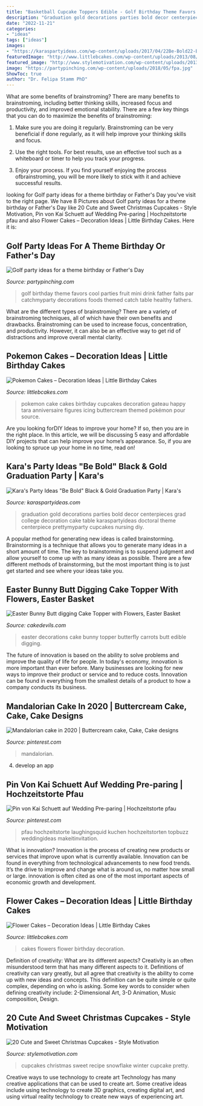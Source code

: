 ```yaml
---
title: "Basketball Cupcake Toppers Edible - Golf Birthday Theme Favors Cool Parties Fruit Mini Drink Father Faits Par Catchmyparty Decorations Foods Themed Catch Table Healthy Fathers"
description: "Graduation gold decorations parties bold decor centerpieces grad college decoration cake table karaspartyideas doctoral theme centerpiece prettymyparty cupcakes nursing diy"
date: "2022-11-21"
categories:
- "ideas"
tags: ["ideas"]
images:
- "https://karaspartyideas.com/wp-content/uploads/2017/04/22Be-Bold22-Black-Gold-Graduation-Party-via-Karas-Party-Ideas-KarasPartyIdeas.com7_.jpeg"
featuredImage: "http://www.littlebcakes.com/wp-content/uploads/2013/08/Flowers-on-Cakes.jpg"
featured_image: "http://www.stylemotivation.com/wp-content/uploads/2013/11/21-Cute-and-Sweet-Christmas-Cupcakes-17.jpg"
image: "https://partypinching.com/wp-content/uploads/2018/05/fpa.jpg"
ShowToc: true
author: "Dr. Felipa Stamm PhD"
---
```



What are some benefits of brainstroming?
There are many benefits to brainstroming, including better thinking skills, increased focus and productivity, and improved emotional stability. There are a few key things that you can do to maximize the benefits of brainstroming:
1. Make sure you are doing it regularly. Brainstroming can be very beneficial if done regularly, as it will help improve your thinking skills and focus.

2. Use the right tools. For best results, use an effective tool such as a whiteboard or timer to help you track your progress.

3. Enjoy your process. If you find yourself enjoying the process ofbrainstroming, you will be more likely to stick with it and achieve successful results.

	

		
looking for Golf party ideas for a theme birthday or Father&#039;s Day you've visit to the right page. We have 8 Pictures about Golf party ideas for a theme birthday or Father&#039;s Day like 20 Cute and Sweet Christmas Cupcakes - Style Motivation, Pin von Kai Schuett auf Wedding Pre-paring | Hochzeitstorte pfau and also Flower Cakes – Decoration Ideas | Little Birthday Cakes. Here it is:
		
    
## Golf Party Ideas For A Theme Birthday Or Father&#039;s Day

<img loading=lazy src="https://partypinching.com/wp-content/uploads/2018/05/fpa.jpg" onerror="this.onerror=null;this.src='https://tse1.mm.bing.net/th?id=OIP.OvOyl0ZFWCIX9lnwo2-uLAHaLK&amp;pid=15.1';" alt="Golf party ideas for a theme birthday or Father&#039;s Day">

_Source: partypinching.com_

>golf birthday theme favors cool parties fruit mini drink father faits par catchmyparty decorations foods themed catch table healthy fathers. 

	

What are the different types of brainstroming?
There are a variety of brainstroming techniques, all of which have their own benefits and drawbacks. Brainstroming can be used to increase focus, concentration, and productivity. However, it can also be an effective way to get rid of distractions and improve overall mental clarity.

    
## Pokemon Cakes – Decoration Ideas | Little Birthday Cakes

<img loading=lazy src="http://www.littlebcakes.com/wp-content/uploads/2013/08/Pokemon-Cake.jpg" onerror="this.onerror=null;this.src='https://tse3.mm.bing.net/th?id=OIP.5Jnaop4Ql0j6ZNAMDDGmIwHaHX&amp;pid=15.1';" alt="Pokemon Cakes – Decoration Ideas | Little Birthday Cakes">

_Source: littlebcakes.com_

>pokemon cake cakes birthday cupcakes decoration gateau happy tara anniversaire figures icing buttercream themed pokémon pour source. 

	

Are you looking forDIY Ideas to improve your home? If so, then you are in the right place. In this article, we will be discussing 5 easy and affordable DIY projects that can help improve your home’s appearance. So, if you are looking to spruce up your home in no time, read on!

    
## Kara&#039;s Party Ideas &quot;Be Bold&quot; Black &amp; Gold Graduation Party | Kara&#039;s

<img loading=lazy src="https://karaspartyideas.com/wp-content/uploads/2017/04/22Be-Bold22-Black-Gold-Graduation-Party-via-Karas-Party-Ideas-KarasPartyIdeas.com7_.jpeg" onerror="this.onerror=null;this.src='https://tse3.mm.bing.net/th?id=OIP.By9uRHDZ0lTQGjSPH9TbTgHaLG&amp;pid=15.1';" alt="Kara&#039;s Party Ideas &quot;Be Bold&quot; Black &amp; Gold Graduation Party | Kara&#039;s">

_Source: karaspartyideas.com_

>graduation gold decorations parties bold decor centerpieces grad college decoration cake table karaspartyideas doctoral theme centerpiece prettymyparty cupcakes nursing diy. 

	

A popular method for generating new ideas is called brainstorming. Brainstorming is a technique that allows you to generate many ideas in a short amount of time. The key to brainstorming is to suspend judgment and allow yourself to come up with as many ideas as possible. There are a few different methods of brainstorming, but the most important thing is to just get started and see where your ideas take you.

    
## Easter Bunny Butt Digging Cake Topper With Flowers, Easter Basket

<img loading=lazy src="http://www.cakedevils.com/uploads/1/0/9/0/10905695/s275947749466006588_p3788_i5_w640.jpeg" onerror="this.onerror=null;this.src='https://tse1.mm.bing.net/th?id=OIP.Akd0uqVnpdRWQdbykBVLNQHaIa&amp;pid=15.1';" alt="Easter Bunny Butt digging Cake Topper with Flowers, Easter Basket">

_Source: cakedevils.com_

>easter decorations cake bunny topper butterfly carrots butt edible digging. 

	

The future of innovation is based on the ability to solve problems and improve the quality of life for people. In today's economy, innovation is more important than ever before. Many businesses are looking for new ways to improve their product or service and to reduce costs. Innovation can be found in everything from the smallest details of a product to how a company conducts its business.

    
## Mandalorian Cake In 2020 | Buttercream Cake, Cake, Cake Designs

<img loading=lazy src="https://i.pinimg.com/736x/6e/9d/68/6e9d68f25ddba904bc8a5c8ce56fc3f8.jpg" onerror="this.onerror=null;this.src='https://tse2.mm.bing.net/th?id=OIP.axxxBZViYTrGD_gCb0DmtgAAAA&amp;pid=15.1';" alt="Mandalorian cake in 2020 | Buttercream cake, Cake, Cake designs">

_Source: pinterest.com_

>mandalorian. 

	

4. develop an app

    
## Pin Von Kai Schuett Auf Wedding Pre-paring | Hochzeitstorte Pfau

<img loading=lazy src="https://i.pinimg.com/736x/9a/94/d3/9a94d3c3c8bc7a9e566194d8360d91d8.jpg" onerror="this.onerror=null;this.src='https://tse3.mm.bing.net/th?id=OIP.Oy56OUdiNgnLdki2ZQqBCQHaJ3&amp;pid=15.1';" alt="Pin von Kai Schuett auf Wedding Pre-paring | Hochzeitstorte pfau">

_Source: pinterest.com_

>pfau hochzeitstorte laughingsquid kuchen hochzeitstorten topbuzz weddingideas makeitinvitation. 

	

What is innovation?
Innovation is the process of creating new products or services that improve upon what is currently available. Innovation can be found in everything from technological advancements to new food trends. It’s the drive to improve and change what is around us, no matter how small or large. innovation is often cited as one of the most important aspects of economic growth and development.

    
## Flower Cakes – Decoration Ideas | Little Birthday Cakes

<img loading=lazy src="http://www.littlebcakes.com/wp-content/uploads/2013/08/Flowers-on-Cakes.jpg" onerror="this.onerror=null;this.src='https://tse4.mm.bing.net/th?id=OIP.rsPcqSVjz61EsFwO2SuVnAHaHa&amp;pid=15.1';" alt="Flower Cakes – Decoration Ideas | Little Birthday Cakes">

_Source: littlebcakes.com_

>cakes flowers flower birthday decoration. 

	

Definition of creativity: What are its different aspects?
Creativity is an often misunderstood term that has many different aspects to it. Definitions of creativity can vary greatly, but all agree that creativity is the ability to come up with new ideas and concepts. This definition can be quite simple or quite complex, depending on who is asking. Some key words to consider when defining creativity include: 2-Dimensional Art, 3-D Animation, Music composition, Design.

    
## 20 Cute And Sweet Christmas Cupcakes - Style Motivation

<img loading=lazy src="http://www.stylemotivation.com/wp-content/uploads/2013/11/21-Cute-and-Sweet-Christmas-Cupcakes-17.jpg" onerror="this.onerror=null;this.src='https://tse1.mm.bing.net/th?id=OIP.48XyVImH_WhwZqFM_NV-FwHaKL&amp;pid=15.1';" alt="20 Cute and Sweet Christmas Cupcakes - Style Motivation">

_Source: stylemotivation.com_

>cupcakes christmas sweet recipe snowflake winter cupcake pretty. 

	

Creative ways to use technology to create art
Technology has many creative applications that can be used to create art. Some creative ideas include using technology to create 3D graphics, creating digital art, and using virtual reality technology to create new ways of experiencing art.

